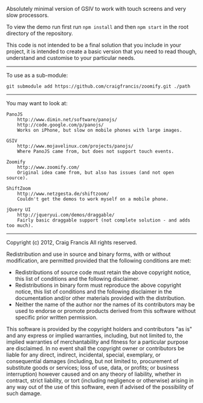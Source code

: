 
Absolutely minimal version of GSIV to work with touch screens and very slow processors.

To view the demo run first run `npm install` and then `npm start` in the root directory of the repository.

This code is not intended to be a final solution that you include in your project, it is intended to create a basic version that you need to read though, understand and customise to your particular needs.

---

To use as a sub-module:

	git submodule add https://github.com/craigfrancis/zoomify.git ./path

---

You may want to look at:

	PanoJS
		http://www.dimin.net/software/panojs/
		http://code.google.com/p/panojs/
		Works on iPhone, but slow on mobile phones with large images.

	GSIV
		http://www.mojavelinux.com/projects/panojs/
		Where PanoJS came from, but does not support touch events.

	Zoomify
		http://www.zoomify.com/
		Original idea came from, but also has issues (and not open source).

	ShiftZoom
		http://www.netzgesta.de/shiftzoom/
		Couldn't get the demos to work myself on a mobile phone.

	jQuery UI
		http://jqueryui.com/demos/draggable/
		Fairly basic draggable support (not complete solution - and adds too much).

---

Copyright (c) 2012, Craig Francis All rights
reserved.

Redistribution and use in source and binary forms,
with or without modification, are permitted provided
that the following conditions are met:

 * Redistributions of source code must retain the
   above copyright notice, this list of
   conditions and the following disclaimer.
 * Redistributions in binary form must reproduce
   the above copyright notice, this list of
   conditions and the following disclaimer in the
   documentation and/or other materials provided
   with the distribution.
 * Neither the name of the author nor the names
   of its contributors may be used to endorse or
   promote products derived from this software
   without specific prior written permission.

This software is provided by the copyright holders
and contributors "as is" and any express or implied
warranties, including, but not limited to, the
implied warranties of merchantability and fitness
for a particular purpose are disclaimed. In no event
shall the copyright owner or contributors be liable
for any direct, indirect, incidental, special,
exemplary, or consequential damages (including, but
not limited to, procurement of substitute goods or
services; loss of use, data, or profits; or business
interruption) however caused and on any theory of
liability, whether in contract, strict liability, or
tort (including negligence or otherwise) arising in
any way out of the use of this software, even if
advised of the possibility of such damage.
